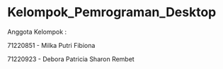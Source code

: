 # Kelompok_Pemrograman_Desktop

Anggota Kelompok :

71220851 - Milka Putri Fibiona

71220923 - Debora Patricia Sharon Rembet
